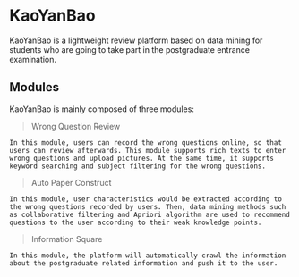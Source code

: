 # KaoYanBao
KaoYanBao is a lightweight review platform based on data mining for students who are going to take part in the postgraduate entrance examination.

## Modules
KaoYanBao is mainly composed of three modules:
>Wrong Question Review
```
In this module, users can record the wrong questions online, so that users can review afterwards. This module supports rich texts to enter wrong questions and upload pictures. At the same time, it supports keyword searching and subject filtering for the wrong questions.
```

>Auto Paper Construct
```
In this module, user characteristics would be extracted according to the wrong questions recorded by users. Then, data mining methods such as collaborative filtering and Apriori algorithm are used to recommend questions to the user according to their weak knowledge points.
```

>Information Square
```
In this module, the platform will automatically crawl the information about the postgraduate related information and push it to the user.
```

